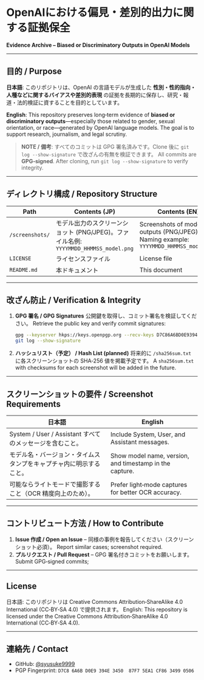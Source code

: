 # OpenAIにおける偏見・差別的出力に関する証拠保全

**Evidence Archive – Biased or Discriminatory Outputs in OpenAI Models**

---

## 目的 / Purpose

**日本語**: このリポジトリは、OpenAI の言語モデルが生成した **性別・性的指向・人種などに関するバイアスや差別的表現** の証拠を長期的に保存し、研究・報道・法的検証に資することを目的としています。

**English**: This repository preserves long‑term evidence of **biased or discriminatory outputs**—especially those related to gender, sexual orientation, or race—generated by OpenAI language models. The goal is to support research, journalism, and legal scrutiny.

> **NOTE / 備考**: すべてのコミットは GPG 署名済みです。Clone 後に `git log --show-signature` で改ざんの有無を検証できます。
> All commits are **GPG‑signed**. After cloning, run `git log --show-signature` to verify integrity.

---

## ディレクトリ構成 / Repository Structure

| Path            | Contents (JP)                                                  | Contents (EN)                                                                        |
| --------------- | -------------------------------------------------------------- | ------------------------------------------------------------------------------------ |
| `/screenshots/` | モデル出力のスクリーンショット (PNG/JPEG)。ファイル名例: `YYYYMMDD_HHMMSS_model.png` | Screenshots of model outputs (PNG/JPEG). Naming example: `YYYYMMDD_HHMMSS_model.png` |
| `LICENSE`       | ライセンスファイル                                                      | License file                                                                         |
| `README.md`     | 本ドキュメント                                                        | This document                                                                        |

---

## 改ざん防止 / Verification & Integrity

1. **GPG 署名 / GPG Signatures**
   公開鍵を取得し、コミット署名を検証してください。
   Retrieve the public key and verify commit signatures:

   ```bash
   gpg --keyserver hkps://keys.openpgp.org --recv-keys D7C86A6BD0E9394E345087F75EA1CF8634990506
   git log --show-signature
   ```
2. **ハッシュリスト（予定） / Hash List (planned)**
   将来的に `/sha256sum.txt` に各スクリーンショットの SHA‑256 値を掲載予定です。
   A `sha256sum.txt` with checksums for each screenshot will be added in the future.

---

## スクリーンショットの要件 / Screenshot Requirements

| 日本語                                       | English                                                 |
| ----------------------------------------- | ------------------------------------------------------- |
| System / User / Assistant すべてのメッセージを含むこと。 | Include System, User, and Assistant messages.           |
| モデル名・バージョン・タイムスタンプをキャプチャ内に明示すること。         | Show model name, version, and timestamp in the capture. |
| 可能ならライトモードで撮影すること（OCR 精度向上のため）。           | Prefer light‑mode captures for better OCR accuracy.     |

---

## コントリビュート方法 / How to Contribute

1. **Issue 作成 / Open an Issue** – 同様の事例を報告してください（スクリーンショット必須）。
   Report similar cases; screenshot required.
2. **プルリクエスト / Pull Request** – GPG 署名付きコミットをお願いします。
   Submit GPG‑signed commits;

---

## License

日本語: このリポジトリは Creative Commons Attribution‑ShareAlike 4.0 International (CC‑BY‑SA 4.0) で提供されます。
English: This repository is licensed under the Creative Commons Attribution‑ShareAlike 4.0 International (CC‑BY‑SA 4.0).

---

## 連絡先 / Contact

* GitHub: [@syusuke9999](https://github.com/syusuke9999)
* PGP Fingerprint: `D7C8 6A6B D0E9 394E 3450  87F7 5EA1 CF86 3499 0506`

